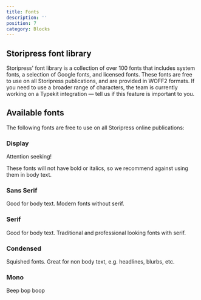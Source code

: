 ```yaml
---
title: Fonts
description: ''
position: 7
category: Blocks
---
```


## Storipress font library

Storipress' font library is a collection of over 100 fonts that includes system fonts, a selection of Google fonts, and licensed fonts. These fonts are free to use on all Storipress publications, and are provided in WOFF2 formats. If you need to use a broader range of characters, the team is currently working on a Typekit integration — tell us if this feature is important to you.

## Available fonts

The following fonts are free to use on all Storipress online publications:

<Font-input></Font-input>

### Display

<alert>Attention seeking!</alert>

<alert Type="warning">These fonts will not have bold or italics, so we recommend against using them in body text.</alert>

<Font-preview filter="Display"></Font-preview>

### Sans Serif

<alert>Good for body text. Modern fonts without serif.</alert>

<Font-preview filter="Sans"></Font-preview>

### Serif

<alert>Good for body text. Traditional and professional looking fonts with serif.</alert>

<Font-preview filter="Serif"></Font-preview>

### Condensed

<alert>Squished fonts. Great for non body text, e.g. headlines, blurbs, etc.</alert>

<Font-preview filter="Condensed"></Font-preview>

### Mono

<alert>Beep bop boop</alert>

<Font-preview filter="Mono"></Font-preview>
